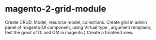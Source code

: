 # magento-2-grid-module
Create CRUD. Model, resuorce model, collections.
Create grid in admin panel of magento(UI component, using Virtual type , argument remplace, test the great of DI and OM in magento.)
Create a frontend view.
